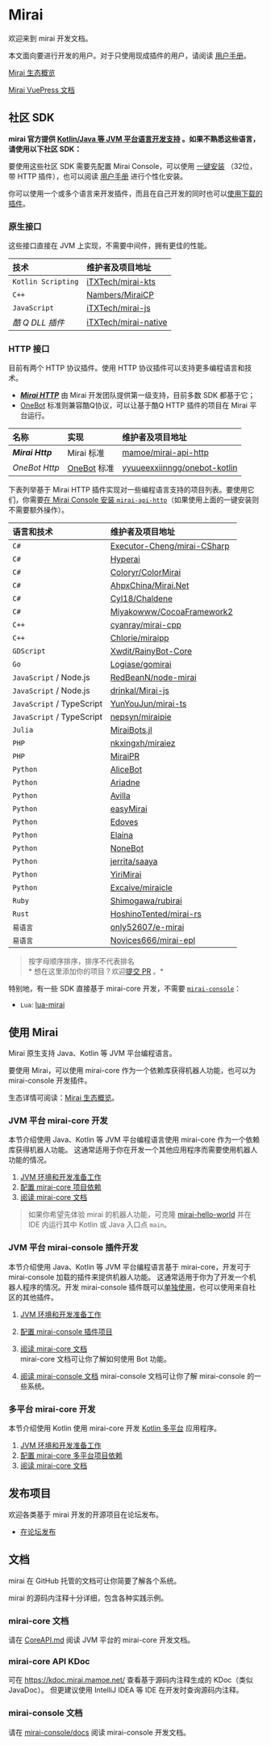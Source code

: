# Mirai

欢迎来到 mirai 开发文档。

本文面向要进行开发的用户。对于只使用现成插件的用户，请阅读 [用户手册](UserManual.md)。

[Mirai 生态概览](mirai-ecology.md)

[Mirai VuePress 文档](https://docs.mirai.mamoe.net/)

## 社区 SDK

**mirai 官方提供 [Kotlin/Java 等 JVM 平台语言开发支持](#使用-mirai)
。如果不熟悉这些语言，请使用以下社区 SDK：**

要使用这些社区 SDK 需要先配置 Mirai
Console，可以使用 [一键安装](https://mirai.mamoe.net/assets/uploads/files/1618372079496-install-20210412.cmd)
（32位，带
HTTP 插件），也可以阅读 [用户手册](UserManual.md) 进行个性化安装。

你可以使用一个或多个语言来开发插件，而且在自己开发的同时也可以[使用下载的插件](UserManual.md#下载和安装插件)。

[`mirai-console`]: ../mirai-console

[mamoe/mirai-api-http]: https://github.com/mamoe/mirai-api-http

[iTXTech/mirai-native]: https://github.com/iTXTech/mirai-native

[iTXTech/mirai-js]: https://github.com/iTXTech/mirai-js

[iTXTech/mirai-kts]: https://github.com/iTXTech/mirai-kts

[AliceBot]: https://github.com/st1020/alicebot

[GraiaProject/Ariadne]: https://github.com/GraiaProject/Ariadne

[GraiaProject/Avilla]: https://github.com/GraiaProject/Avilla

[Elaina]: https://github.com/wyapx/Elaina

[ArcletProject/Edoves]: https://github.com/ArcletProject/Edoves

[NoneBot]: https://github.com/nonebot/nonebot2

[RedBeanN/node-mirai]: https://github.com/RedBeanN/node-mirai

[Logiase/gomirai]: https://github.com/Logiase/gomirai

[cyanray/mirai-cpp]: https://github.com/cyanray/mirai-cpp

[Chlorie/miraipp]: https://github.com/Chlorie/miraipp-template

[Executor-Cheng/mirai-CSharp]: https://github.com/Executor-Cheng/mirai-CSharp

[HoshinoTented/mirai-rs]: https://github.com/HoshinoTented/mirai-rs

[YunYouJun/mirai-ts]: https://github.com/YunYouJun/mirai-ts

[nepsyn/miraipie]: https://github.com/nepsyn/miraipie

[only52607/e-mirai]: https://github.com/only52607/e-mirai

[theGravityLab/ProjHyperai]: https://github.com/theGravityLab/ProjHyperai

[yyuueexxiinngg/onebot-kotlin]: https://github.com/yyuueexxiinngg/onebot-kotlin

[Nambers/MiraiCP]:https://github.com/Nambers/MiraiCP

[drinkal/Mirai-js]:https://github.com/drinkal/Mirai-js

[Coloryr/ColorMirai]: https://github.com/Coloryr/ColorMirai

[AHpxChina/Mirai.Net]: https://github.com/AHpxChina/Mirai.Net

[Cyl18/Chaldene]: https://github.com/Cyl18/Chaldene

[Miyakowww/CocoaFramework2]: https://github.com/Miyakowww/CocoaFramework2

[Shimogawa/rubirai]: https://github.com/Shimogawa/rubirai

[Excaive/miraicle]: https://github.com/Excaive/miraicle

[nkxingxh/miraiez]: https://github.com/nkxingxh/miraiez

[Xwdit/RainyBot-Core]: https://github.com/Xwdit/RainyBot-Core

[OneBot]: https://github.com/howmanybots/onebot

[Mirai HTTP]: https://github.com/project-mirai/mirai-api-http

[jerrita/saaya]: https://github.com/jerrita/saaya

[YiriMirai]: https://github.com/YiriMiraiProject/YiriMirai

[MiraiBots.jl]: https://github.com/melonedo/MiraiBots.jl

[Novices666/mirai-epl]:https://github.com/Novices666/mirai-epl

[easyMirai]:https://github.com/easyMirais/easyMirai
[MiraiPR]:https://github.com/zmsv/MiraiPR

### 原生接口

这些接口直接在 JVM 上实现，不需要中间件，拥有更佳的性能。

| 技术                 | 维护者及项目地址               |
|:-------------------|:-----------------------|
| `Kotlin Scripting` | [iTXTech/mirai-kts]    |
| `C++`              | [Nambers/MiraiCP]      |
| `JavaScript`       | [iTXTech/mirai-js]     |
| *酷 Q DLL 插件*       | [iTXTech/mirai-native] |

### HTTP 接口

目前有两个 HTTP 协议插件。使用 HTTP 协议插件可以支持更多编程语言和技术。

- [***Mirai HTTP***][Mirai HTTP] 由 Mirai 开发团队提供第一级支持，目前多数 SDK 都基于它；
- [OneBot] 标准则兼容酷Q协议，可以让基于酷Q HTTP 插件的项目在 Mirai 平台运行。

| 名称               | 实现          | 维护者及项目地址                       |
|:-----------------|:------------|:-------------------------------|
| ***Mirai Http*** | Mirai 标准    | [mamoe/mirai-api-http]         |
| *OneBot Http*    | [OneBot] 标准 | [yyuueexxiinngg/onebot-kotlin] |

下表列举基于 Mirai HTTP
插件实现对一些编程语言支持的项目列表。要使用它们，你需要[在 Mirai Console 安装 `mirai-api-http`](https://github.com/project-mirai/mirai-api-http#%E5%AE%89%E8%A3%85mirai-api-http)（如果使用上面的一键安装则不需要额外操作）。

| 语言和技术                     | 维护者及项目地址                             |
|:--------------------------|:-------------------------------------|
| `C#`                      | [Executor-Cheng/mirai-CSharp]        |
| `C#`                      | [Hyperai][theGravityLab/ProjHyperai] |
| `C#`                      | [Coloryr/ColorMirai]                 |
| `C#`                      | [AhpxChina/Mirai.Net]                |
| `C#`                      | [Cyl18/Chaldene]                     |
| `C#`                      | [Miyakowww/CocoaFramework2]          |
| `C++`                     | [cyanray/mirai-cpp]                  |
| `C++`                     | [Chlorie/miraipp]                    |
| `GDScript`                | [Xwdit/RainyBot-Core]                |
| `Go`                      | [Logiase/gomirai]                    |
| `JavaScript` / Node.js    | [RedBeanN/node-mirai]                |
| `JavaScript` / Node.js    | [drinkal/Mirai-js]                   |
| `JavaScript` / TypeScript | [YunYouJun/mirai-ts]                 |
| `JavaScript` / TypeScript | [nepsyn/miraipie]                    |
| `Julia`                   | [MiraiBots.jl]                       |
| `PHP`                     | [nkxingxh/miraiez]                   |
| `PHP`                     | [MiraiPR]                            |
| `Python`                  | [AliceBot]                           |
| `Python`                  | [Ariadne][GraiaProject/Ariadne]      |
| `Python`                  | [Avilla][GraiaProject/Avilla]        |
| `Python`                  | [easyMirai]                          |
| `Python`                  | [Edoves][ArcletProject/Edoves]       |
| `Python`                  | [Elaina]                             |
| `Python`                  | [NoneBot]                            |
| `Python`                  | [jerrita/saaya]                      |
| `Python`                  | [YiriMirai]                          |
| `Python`                  | [Excaive/miraicle]                   |
| `Ruby`                    | [Shimogawa/rubirai]                  |
| `Rust`                    | [HoshinoTented/mirai-rs]             |
| `易语言`                     | [only52607/e-mirai]                  |
| `易语言`                     | [Novices666/mirai-epl]                  |
> 按字母顺序排序，排序不代表排名  
> *
想在这里添加你的项目？欢迎[提交 PR](https://github.com/mamoe/mirai/edit/dev/docs/README.md)
。*

特别地，有一些 SDK 直接基于 mirai-core 开发，不需要 [`mirai-console`]：

- `Lua`: [lua-mirai](https://github.com/only52607/lua-mirai)

## 使用 Mirai

Mirai 原生支持 Java、Kotlin 等 JVM 平台编程语言。

要使用 Mirai，可以使用 mirai-core 作为一个依赖库获得机器人功能，也可以为 mirai-console 开发插件。

生态详情可阅读：[Mirai 生态概览](mirai-ecology.md)。

### JVM 平台 mirai-core 开发

本节介绍使用 Java、Kotlin 等 JVM 平台编程语言使用 mirai-core 作为一个依赖库获得机器人功能。
这通常适用于你在开发一个其他应用程序而需要使用机器人功能的情况。

1. [JVM 环境和开发准备工作](Preparations.md#mirai---preparations)
2. [配置 mirai-core 项目依赖](ConfiguringProjects.md)
3. [阅读 mirai-core 文档](CoreAPI.md)

> 如果你希望先体验 mirai
> 的机器人功能，可克隆 [mirai-hello-world](https://github.com/project-mirai/mirai-hello-world)
> 并在 IDE 内运行其中 Kotlin 或 Java 入口点 `main`。

### JVM 平台 mirai-console 插件开发

本节介绍使用 Java、Kotlin 等 JVM 平台编程语言基于 mirai-core，开发可于 mirai-console
加载的插件来提供机器人功能。
这通常适用于你为了开发一个机器人程序的情况。开发 mirai-console
插件既可以[单独使用](../mirai-console/docs/Run.md)，也可以使用来自社区的其他插件。

1. [JVM 环境和开发准备工作](Preparations.md#mirai---preparations)

2. [配置 mirai-console 插件项目](../mirai-console/docs/ConfiguringProjects.md)

3. [阅读 mirai-core 文档](CoreAPI.md)  
   mirai-core 文档可让你了解如何使用 Bot 功能。

4. [阅读 mirai-console 文档](../mirai-console/docs/README.md)
   mirai-console 文档可让你了解 mirai-console 的一些系统。

### 多平台 mirai-core 开发

[Kotlin 多平台]: https://kotlinlang.org/docs/multiplatform.html

本节介绍使用 Kotlin 使用 mirai-core 开发 [Kotlin 多平台] 应用程序。

1. [JVM 环境和开发准备工作](Preparations.md#mirai---preparations)
2. [配置 mirai-core 多平台项目依赖](ConfiguringMultiplatformProjects.md)
3. [阅读 mirai-core 文档](CoreAPI.md)

## 发布项目

欢迎各类基于 mirai 开发的开源项目在论坛发布。

- [在论坛发布](https://mirai.mamoe.net/category/6/%E9%A1%B9%E7%9B%AE%E5%8F%91%E5%B8%83)

## 文档

mirai 在 GitHub 托管的文档可让你简要了解各个系统。

mirai 的源码内注释十分详细，包含各种实践示例。

### mirai-core 文档

请在 [CoreAPI.md](CoreAPI.md) 阅读 JVM 平台的 mirai-core 开发文档。

### mirai-core API KDoc

可在 <https://kdoc.mirai.mamoe.net/> 查看基于源码内注释生成的 KDoc（类似 JavaDoc）。
但更建议使用 IntelliJ IDEA 等 IDE 在开发时查询源码内注释。

### mirai-console 文档

请在 [mirai-console/docs](../mirai-console/docs/README.md) 阅读
mirai-console 开发文档。
